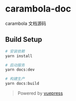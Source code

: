 # carambola-doc

carambola 文档源码

## Build Setup
``` bash
# 安装依赖
yarn install

# 启动服务
yarn docs:dev

# 构建生产
yarn docs:build
```
>Powered by [vuepress](https://vuepress.vuejs.org/zh/)
